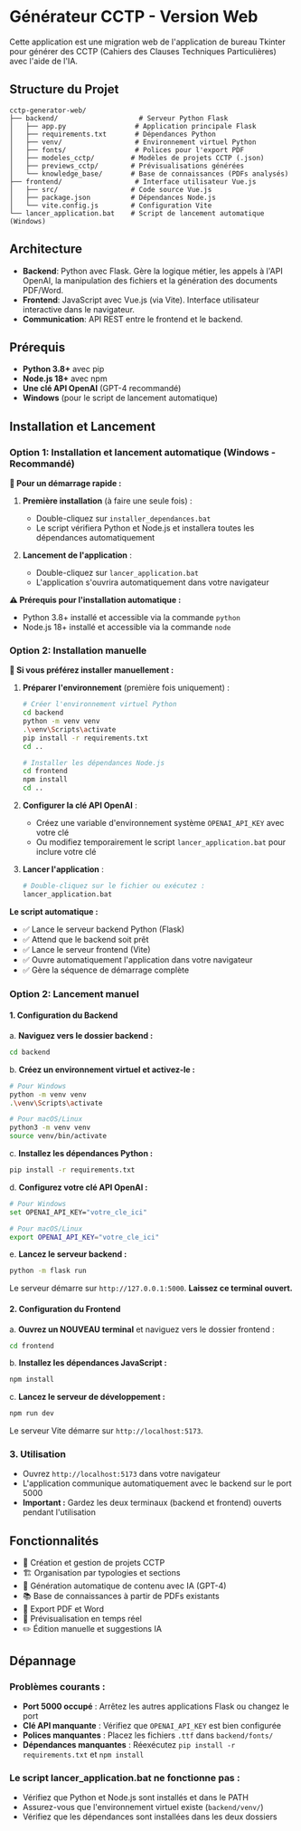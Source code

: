 # Générateur CCTP - Version Web

Cette application est une migration web de l'application de bureau Tkinter pour générer des CCTP (Cahiers des Clauses Techniques Particulières) avec l'aide de l'IA.

## Structure du Projet

```
cctp-generator-web/
├── backend/                    # Serveur Python Flask
│   ├── app.py                 # Application principale Flask
│   ├── requirements.txt       # Dépendances Python
│   ├── venv/                  # Environnement virtuel Python
│   ├── fonts/                 # Polices pour l'export PDF
│   ├── modeles_cctp/         # Modèles de projets CCTP (.json)
│   ├── previews_cctp/        # Prévisualisations générées
│   └── knowledge_base/       # Base de connaissances (PDFs analysés)
├── frontend/                  # Interface utilisateur Vue.js
│   ├── src/                  # Code source Vue.js
│   ├── package.json          # Dépendances Node.js
│   └── vite.config.js        # Configuration Vite
└── lancer_application.bat    # Script de lancement automatique (Windows)
```

## Architecture

-   **Backend**: Python avec Flask. Gère la logique métier, les appels à l'API OpenAI, la manipulation des fichiers et la génération des documents PDF/Word.
-   **Frontend**: JavaScript avec Vue.js (via Vite). Interface utilisateur interactive dans le navigateur.
-   **Communication**: API REST entre le frontend et le backend.

## Prérequis

-   **Python 3.8+** avec pip
-   **Node.js 18+** avec npm
-   **Une clé API OpenAI** (GPT-4 recommandé)
-   **Windows** (pour le script de lancement automatique)

## Installation et Lancement

### Option 1: Installation et lancement automatique (Windows - Recommandé)

**🚀 Pour un démarrage rapide :**

1. **Première installation** (à faire une seule fois) :
   - Double-cliquez sur `installer_dependances.bat`
   - Le script vérifiera Python et Node.js et installera toutes les dépendances automatiquement

2. **Lancement de l'application** :
   - Double-cliquez sur `lancer_application.bat`
   - L'application s'ouvrira automatiquement dans votre navigateur

**⚠️ Prérequis pour l'installation automatique :**
- Python 3.8+ installé et accessible via la commande `python`
- Node.js 18+ installé et accessible via la commande `node`

### Option 2: Installation manuelle

**🔧 Si vous préférez installer manuellement :**

1. **Préparer l'environnement** (première fois uniquement) :
   ```bash
   # Créer l'environnement virtuel Python
   cd backend
   python -m venv venv
   .\venv\Scripts\activate
   pip install -r requirements.txt
   cd ..
   
   # Installer les dépendances Node.js
   cd frontend
   npm install
   cd ..
   ```

2. **Configurer la clé API OpenAI** :
   - Créez une variable d'environnement système `OPENAI_API_KEY` avec votre clé
   - Ou modifiez temporairement le script `lancer_application.bat` pour inclure votre clé

3. **Lancer l'application** :
   ```bash
   # Double-cliquez sur le fichier ou exécutez :
   lancer_application.bat
   ```

**Le script automatique :**
- ✅ Lance le serveur backend Python (Flask)
- ✅ Attend que le backend soit prêt
- ✅ Lance le serveur frontend (Vite)
- ✅ Ouvre automatiquement l'application dans votre navigateur
- ✅ Gère la séquence de démarrage complète

### Option 2: Lancement manuel

#### 1. Configuration du Backend

a. **Naviguez vers le dossier backend :**
   ```bash
   cd backend
   ```

b. **Créez un environnement virtuel et activez-le :**
   ```bash
   # Pour Windows
   python -m venv venv
   .\venv\Scripts\activate

   # Pour macOS/Linux
   python3 -m venv venv
   source venv/bin/activate
   ```

c. **Installez les dépendances Python :**
   ```bash
   pip install -r requirements.txt
   ```

d. **Configurez votre clé API OpenAI :**
   ```bash
   # Pour Windows
   set OPENAI_API_KEY="votre_cle_ici"

   # Pour macOS/Linux
   export OPENAI_API_KEY="votre_cle_ici"
   ```

e. **Lancez le serveur backend :**
   ```bash
   python -m flask run
   ```
   Le serveur démarre sur `http://127.0.0.1:5000`. **Laissez ce terminal ouvert.**

#### 2. Configuration du Frontend

a. **Ouvrez un NOUVEAU terminal** et naviguez vers le dossier frontend :
   ```bash
   cd frontend
   ```

b. **Installez les dépendances JavaScript :**
   ```bash
   npm install
   ```

c. **Lancez le serveur de développement :**
   ```bash
   npm run dev
   ```
   Le serveur Vite démarre sur `http://localhost:5173`.

### 3. Utilisation

- Ouvrez `http://localhost:5173` dans votre navigateur
- L'application communique automatiquement avec le backend sur le port 5000
- **Important :** Gardez les deux terminaux (backend et frontend) ouverts pendant l'utilisation

## Fonctionnalités

- 📝 Création et gestion de projets CCTP
- 🏗️ Organisation par typologies et sections
- 🤖 Génération automatique de contenu avec IA (GPT-4)
- 📚 Base de connaissances à partir de PDFs existants
- 📄 Export PDF et Word
- 🔄 Prévisualisation en temps réel
- ✏️ Édition manuelle et suggestions IA

## Dépannage

### Problèmes courants :
- **Port 5000 occupé** : Arrêtez les autres applications Flask ou changez le port
- **Clé API manquante** : Vérifiez que `OPENAI_API_KEY` est bien configurée
- **Polices manquantes** : Placez les fichiers `.ttf` dans `backend/fonts/`
- **Dépendances manquantes** : Réexécutez `pip install -r requirements.txt` et `npm install`

### Le script lancer_application.bat ne fonctionne pas :
- Vérifiez que Python et Node.js sont installés et dans le PATH
- Assurez-vous que l'environnement virtuel existe (`backend/venv/`)
- Vérifiez que les dépendances sont installées dans les deux dossiers